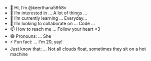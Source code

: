 - 👋 Hi, I’m @keerthana5958v     
- 👀 I’m interested in ... A lot of things ...   
- 🌱 I’m currently learning ... Everyday...    
- 💞️ I’m looking to collaborate on ... Code ...        
- 📫 How to reach me ... Follow your heart <3            
- 😄 Pronouns: ... She 
- ⚡ Fun fact: ... I'm 20, yay!          
- Just know that: ... Not all clouds float, sometimes they sit on a hot machine    
  
<!--- 
keerthana5958v/keerthana5958v is a ✨ special ✨ repository because its `README.md` (this file) appears on your GitHub profile.
You can click the Preview link to take a look at your changes.
--->
